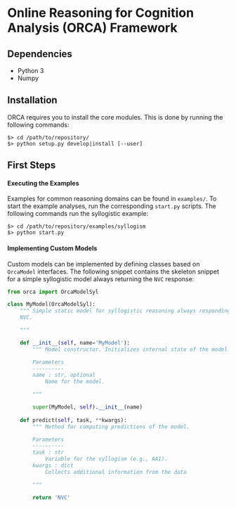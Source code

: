 # Online Reasoning for Cognition Analysis (ORCA) Framework

## Dependencies

- Python 3
- Numpy

## Installation

ORCA requires you to install the core modules. This is done by running the following commands:

```
$> cd /path/to/repository/
$> python setup.py develop|install [--user]
```

## First Steps

#### Executing the Examples

Examples for common reasoning domains can be found in `examples/`. To start the example analyses, run the corresponding `start.py` scripts. The following commands run the syllogistic example:

```
$> cd /path/to/repository/examples/syllogism
$> python start.py
```

#### Implementing Custom Models

Custom models can be implemented by defining classes based on `OrcaModel` interfaces. The following snippet contains the skeleton snippet for a simple syllogistic model always returning the `NVC` response:

```python
from orca import OrcaModelSyl

class MyModel(OrcaModelSyl):
    """ Simple static model for syllogistic reasoning always responding with
    NVC.

    """

    def __init__(self, name='MyModel'):
        """ Model constructor. Initializes internal state of the model.

        Parameters
        ----------
        name : str, optional
            Name for the model.

        """

        super(MyModel, self).__init__(name)
    
    def predict(self, task, **kwargs):
        """ Method for computing predictions of the model.

        Parameters
        ----------
        task : str
            Variable for the syllogism (e.g., AA1).
        kwargs : dict
            Collects additional information from the data

        """

        return 'NVC'
```


